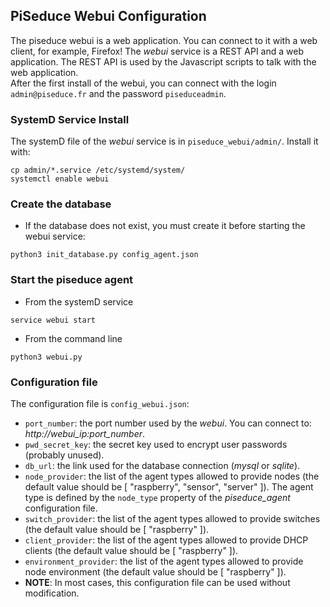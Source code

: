 ## PiSeduce Webui Configuration
The piseduce webui is a web application. You can connect to it with a web client, for example, Firefox!
The *webui* service is a REST API and a web application. The REST API is used by the Javascript scripts to
talk with the web application.  
After the first install of the webui, you can connect with the login `admin@piseduce.fr` and the password `piseduceadmin`.

### SystemD Service Install
The systemD file of the *webui* service is in `piseduce_webui/admin/`. Install it with:
```
cp admin/*.service /etc/systemd/system/
systemctl enable webui
```

### Create the database
* If the database does not exist, you must create it before starting the webui service:
```
python3 init_database.py config_agent.json
```

### Start the piseduce agent
* From the systemD service
```
service webui start
```
* From the command line
```
python3 webui.py
```

### Configuration file
The configuration file is `config_webui.json`:
* `port_number`: the port number used by the *webui*. You can connect to: *http://webui_ip:port_number*.
* `pwd_secret_key`: the secret key used to encrypt user passwords (probably unused).
* `db_url`: the link used for the database connection (*mysql* or *sqlite*).
* `node_provider`: the list of the agent types allowed to provide nodes (the default value should be [ "raspberry", "sensor", "server" ]).
  The agent type is defined by the `node_type` property of the *piseduce_agent* configuration file.
* `switch_provider`: the list of the agent types allowed to provide switches (the default value should be [ "raspberry" ]).
* `client_provider`: the list of the agent types allowed to provide DHCP clients (the default value should be [ "raspberry" ]).
* `environment_provider`: the list of the agent types allowed to provide node environment (the default value should be [ "raspberry" ]).
* **NOTE**: In most cases, this configuration file can be used without modification.

